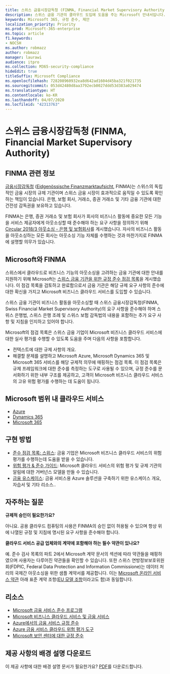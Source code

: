 ```yaml
---
title: 스위스 금융시장감독청 (FINMA, Financial Market Supervisory Authority)
description: 스위스 금융 기관의 클라우드 도입에 도움을 주는 Microsoft 안내서입니다.
keywords: Microsoft 365, 규정 준수, 제안
localization_priority: Priority
ms.prod: Microsoft-365-enterprise
ms.topic: article
f1.keywords:
- NOCSH
ms.author: robmazz
author: robmazz
manager: laurawi
audience: itpro
ms.collection: M365-security-compliance
hideEdit: true
titleSuffix: Microsoft Compliance
ms.openlocfilehash: 728208960932ea8d642ad1604d45ba321f021735
ms.sourcegitcommit: 053d42480d8aa3792ecb0027ddd53d383a029474
ms.translationtype: HT
ms.contentlocale: ko-KR
ms.lasthandoff: 04/07/2020
ms.locfileid: "42313763"
---
```

# <a name="financial-market-supervisory-authority-finma-switzerland"></a>스위스 금융시장감독청 (FINMA, Financial Market Supervisory Authority)

## <a name="about-finma"></a>FINMA 관련 정보

[금융시장감독청](https://www.finma.ch/en) ([Eidgenössische Finanzmarktaufsicht](https://www.finma.ch/de/), FINMA)는 스위스의 독립적인 금융 시장의 규제 기관이며 스위스 금융 시장이 효과적으로 움직일 수 있도록 확인하는 책임이 있습니다. 은행, 보험 회사, 거래소, 증권 거래소 및 기타 금융 기관에 대한 건전성 감독권을 보유하고 있습니다.

FINMA는 은행, 증권 거래소 및 보험 회사가 회사의 비즈니스 활동에 중요한 모든 기능을 서비스 제공자에게 아웃소싱할 때 준수해야 하는 요구 사항을 정의하기 위해 [Circular 2018/3 아웃소싱 - 은행 및 보험회사](https://www.finma.ch/en/~/media/finma/dokumente/rundschreiben-archiv/2018/rs-18-03/finma-rs-2018-03---20170921.pdf?la=en)를 게시했습니다. 자사의 비즈니스 활동을 아웃소싱하는 모든 회사는 아웃소싱 기능 자체를 수행하는 것과 마찬가지로 FINMA에 설명할 의무가 있습니다.

## <a name="microsoft-and-finma"></a>Microsoft와 FINMA

스위스에서 클라우드로 비즈니스 기능의 아웃소싱을 고려하는 금융 기관에 대한 안내를 지원하기 위해 Microsoft는 [스위스 금융 기관을 위한 규정 준수 점검 목록](https://aka.ms/FinServ-Guide-Switzerland)을 게시했습니다. 이 점검 목록을 검토하고 완료함으로서 금융 기관은 해당 규제 요구 사항의 준수에 대한 확신을 가지고 Microsoft 비즈니스 클라우드 서비스를 도입할 수 있습니다.

스위스 금융 기관이 비즈니스 활동을 아웃소싱할 때 스위스 금융시장감독청(FINMA, Swiss Financial Market Supervisory Authority)의 요구 사항을 준수해야 하며 스위스 은행법, 스위스 은행 조례 및 스위스 보험 감독법의 내용을 포함하는 추가 요구 사항 및 지침을 인지하고 있어야 합니다.

Microsoft의 점검 목록은 스위스 금융 기업이 Microsoft 비즈니스 클라우드 서비스에 대한 실사 평가를 수행할 수 있도록 도움을 주며 다음의 사항을 포함합니다.

- 컨텍스트에 대한 규제 사항의 개요.
- 해결할 문제를 설명하고 Microsoft Azure, Microsoft Dynamics 365 및 Microsoft 365 서비스를 해당 규제적 의무에 매핑하는 점검 목록. 이 점검 목록은 규제 프레임워크에 대한 준수를 측정하는 도구로 사용될 수 있으며, 규정 준수를 문서화하기 위한 내부 구조를 제공하고, 고객이 Microsoft 비즈니스 클라우드 서비스의 고유 위험 평가를 수행하는 데 도움이 됩니다.

## <a name="microsoft-in-scope-cloud-services"></a>Microsoft 범위 내 클라우드 서비스

- [Azure](https://aka.ms/AzureCompliance)
- [Dynamics 365](https://aka.ms/d365-compliance-list)
- [Microsoft 365](https://aka.ms/o365-compliance-framework)

## <a name="how-to-implement"></a>구현 방법

- [준수 점검 목록: 스위스](https://aka.ms/FinServ-Guide-Switzerland): 금융 기업은 Microsoft 비즈니스 클라우드 서비스의 위험 평가를 수행하는데 도움을 받을 수 있습니다.
- [위험 평가 & 준수 가이드](https://aka.ms/RiskGovernanceGuide): Microsoft 클라우드 서비스의 위험 평가 및 규제 기관의 알림에 대한 거버넌스 모델을 만들 수 있습니다.
- [금융 유스케이스](https://docs.microsoft.com/azure/industry/financial/): 금융 서비스용 Azure 솔루션을 구축하기 위한 유스케이스 개요, 자습서 및 기타 리소스..

## <a name="frequently-asked-questions"></a>자주하는 질문

**규제적 승인이 필요한가요?**

아니요. 공용 클라우드 컴퓨팅의 사용은 FINMA의 승인 없이 허용될 수 있으며 항상 위에 나열된 규정 및 지침에 명시된 요구 사항을 준수해야 합니다.

**클라우드 서비스 공급 업체와의 계약에 포함해야 하는 필수 약관이 있나요?**

예. 준수 검사 목록의 파트 2에서 Microsoft 계약 문서의 섹션에 따라 약관들을 매핑하였으며 사용자는 다루어진 약관들을 확인할 수 있습니다. 또한 스위스 연방정보보호위원회(FDPIC, Federal Data Protection and Information Commissione)는 데이터 처리의 국제간 아웃소싱을 위한 샘플 계약서를 제공합니다. 이는 [Microsoft 온라인 서비스 약관](https://aka.ms/Online-Services-Terms) 아래 표준 계약 조항([EU 모델 조항](offering-EU-Model-Clauses.md)이라고도 함)과 동일합니다.

## <a name="resources"></a>리소스

- [Microsoft 금융 서비스 준수 프로그램](https://aka.ms/FSCP-Print)
- [Microsoft 비즈니스 클라우드 서비스 및 금융 서비스](https://servicetrust.microsoft.com/viewpage/financialservicesoverview)
- [Azure에서의 금융 서비스 규정 준수](https://azure.microsoft.com/resources/videos/azurecon-2015-financial-services-compliance-in-azure/)
- [Azure 금융 서비스 클라우드 위험 평가 도구](https://aka.ms/FFIEC-CSDT)
- [Microsoft 보안 센터에 대한 규정 준수](https://www.microsoft.com/trust-center/compliance/compliance-overview)

## <a name="download-the-offering-backgrounder"></a>제공 사항의 배경 설명 다운로드

이 제공 사항에 대한 배경 설명 문서가 필요한가요? [PDF](https://download.microsoft.com/download/4/6/A/46AE2B08-49ED-478F-8E64-6BDE9B56C5F4/FINMA-Compliance.pdf)를 다운로드합니다.
